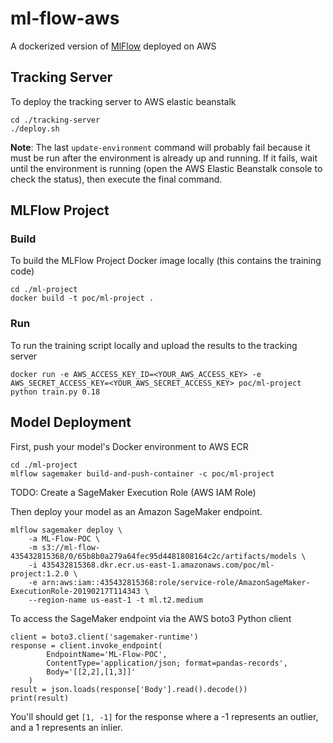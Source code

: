 # ml-flow-aws
A dockerized version of [MlFlow](https://mlflow.org/) deployed on AWS

## Tracking Server
To deploy the tracking server to AWS elastic beanstalk
```
cd ./tracking-server
./deploy.sh
```
**Note**: The last `update-environment` command will probably fail because it must be run after the environment is already up and running. If it fails, wait until the environment is running (open the AWS Elastic Beanstalk console to check the status), then execute the final command.

## MLFlow Project
### Build
To build the MLFlow Project Docker image locally (this contains the training code)
```
cd ./ml-project
docker build -t poc/ml-project .
```

### Run
To run the training script locally and upload the results to the tracking server
```
docker run -e AWS_ACCESS_KEY_ID=<YOUR_AWS_ACCESS_KEY> -e AWS_SECRET_ACCESS_KEY=<YOUR_AWS_SECRET_ACCESS_KEY> poc/ml-project python train.py 0.18
```

## Model Deployment
First, push your model's Docker environment to AWS ECR
```
cd ./ml-project
mlflow sagemaker build-and-push-container -c poc/ml-project
```

TODO: Create a SageMaker Execution Role (AWS IAM Role)

Then deploy your model as an Amazon SageMaker endpoint.
```
mlflow sagemaker deploy \
    -a ML-Flow-POC \
    -m s3://ml-flow-435432815368/0/65b8b0a279a64fec95d4481808164c2c/artifacts/models \
    -i 435432815368.dkr.ecr.us-east-1.amazonaws.com/poc/ml-project:1.2.0 \
    -e arn:aws:iam::435432815368:role/service-role/AmazonSageMaker-ExecutionRole-20190217T114343 \
    --region-name us-east-1 -t ml.t2.medium
```

To access the SageMaker endpoint via the AWS boto3 Python client
```
client = boto3.client('sagemaker-runtime')
response = client.invoke_endpoint(
        EndpointName='ML-Flow-POC', 
        ContentType='application/json; format=pandas-records', 
        Body='[[2,2],[1,3]]'
    ) 
result = json.loads(response['Body'].read().decode())
print(result)
```
You'll should get `[1, -1]` for the response where a -1 represents an outlier, and a 1 represents an inlier.